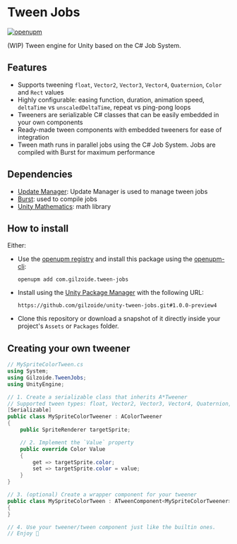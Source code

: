 # Tween Jobs
[![openupm](https://img.shields.io/npm/v/com.gilzoide.tween-jobs?label=openupm&registry_uri=https://package.openupm.com)](https://openupm.com/packages/com.gilzoide.tween-jobs/)

(WIP) Tween engine for Unity based on the C# Job System.


## Features
- Supports tweening `float`, `Vector2`, `Vector3`, `Vector4`, `Quaternion`, `Color` and `Rect` values
- Highly configurable: easing function, duration, animation speed, `deltaTime` vs `unscaledDeltaTime`, repeat vs ping-pong loops
- Tweeners are serializable C# classes that can be easily embedded in your own components
- Ready-made tween components with embedded tweeners for ease of integration
- Tween math runs in parallel jobs using the C# Job System.
  Jobs are compiled with Burst for maximum performance


## Dependencies
- [Update Manager](https://github.com/gilzoide/unity-update-manager): Update Manager is used to manage tween jobs
- [Burst](https://docs.unity3d.com/Packages/com.unity.burst@1.8/manual/index.html): used to compile jobs
- [Unity Mathematics](https://docs.unity3d.com/Packages/com.unity.mathematics@1.3/manual/index.html): math library


## How to install
Either:
- Use the [openupm registry](https://openupm.com/) and install this package using the [openupm-cli](https://github.com/openupm/openupm-cli):
  ```
  openupm add com.gilzoide.tween-jobs
  ```
- Install using the [Unity Package Manager](https://docs.unity3d.com/Manual/upm-ui-giturl.html) with the following URL:
  ```
  https://github.com/gilzoide/unity-tween-jobs.git#1.0.0-preview4
  ```
- Clone this repository or download a snapshot of it directly inside your project's `Assets` or `Packages` folder.


## Creating your own tweener
```cs
// MySpriteColorTween.cs
using System;
using Gilzoide.TweenJobs;
using UnityEngine;

// 1. Create a serializable class that inherits A*Tweener
// Supported tween types: float, Vector2, Vector3, Vector4, Quaternion, Color and Rect
[Serializable]
public class MySpriteColorTweener : AColorTweener
{
    public SpriteRenderer targetSprite;

    // 2. Implement the `Value` property
    public override Color Value
    {
        get => targetSprite.color;
        set => targetSprite.color = value;
    }
}

// 3. (optional) Create a wrapper component for your tweener
public class MySpriteColorTween : ATweenComponent<MySpriteColorTweener>
{
}

// 4. Use your tweener/tween component just like the builtin ones.
// Enjoy 🍾
```
